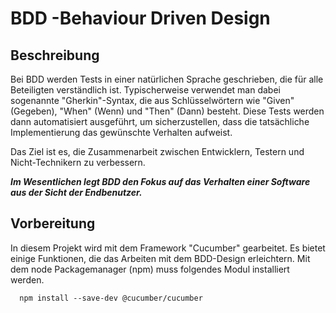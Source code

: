 # BDD -Behaviour Driven Design

## Beschreibung

Bei BDD werden Tests in einer natürlichen Sprache geschrieben, die für alle Beteiligten verständlich ist. Typischerweise verwendet man dabei sogenannte "Gherkin"-Syntax, die aus Schlüsselwörtern wie "Given" (Gegeben), "When" (Wenn) und "Then" (Dann) besteht. Diese Tests werden dann automatisiert ausgeführt, um sicherzustellen, dass die tatsächliche Implementierung das gewünschte Verhalten aufweist.

Das Ziel ist es, die Zusammenarbeit zwischen Entwicklern, Testern und Nicht-Technikern zu verbessern.

***Im Wesentlichen legt BDD den Fokus auf das Verhalten einer Software aus der Sicht der Endbenutzer.***


## Vorbereitung

In diesem Projekt wird mit dem Framework "Cucumber" gearbeitet. Es bietet einige Funktionen, die das Arbeiten mit dem BDD-Design erleichtern.
Mit dem node Packagemanager (npm) muss folgendes Modul installiert werden.

```Terminal
  npm install --save-dev @cucumber/cucumber
```
